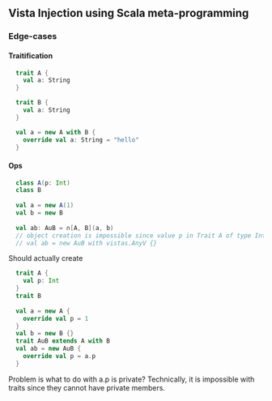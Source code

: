 ## Vista Injection using Scala meta-programming

### Edge-cases
#### Traitification
```scala
  trait A {
    val a: String
  }

  trait B {
    val a: String
  }

  val a = new A with B {
    override val a: String = "hello"
  }
```

#### Ops
```scala
  class A(p: Int)
  class B
  
  val a = new A(1)
  val b = new B
  
  val ab: AuB = ∩[A, B](a, b)
  // object creation is impossible since value p in Trait A of type Int is not defined
  // val ab = new AuB with vistas.AnyV {}
```

Should actually create
```scala
  trait A {
    val p: Int
  }
  trait B
  
  val a = new A {
    override val p = 1
  }
  val b = new B {}
  trait AuB extends A with B
  val ab = new AuB {
    override val p = a.p
  }
```

Problem is what to do with a.p is private? Technically, it is impossible with traits since they
cannot have private members.